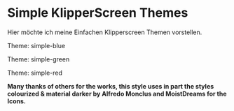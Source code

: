 # Simple KlipperScreen Themes

Hier möchte ich meine Einfachen Klipperscreen Themen vorstellen.


Theme: simple-blue

Theme: simple-green


Theme: simple-red



**Many thanks of others for the works, this style uses in part the styles colourized & material darker by Alfredo Monclus and MoistDreams for the Icons.**
